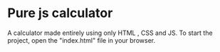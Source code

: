 # Pure js calculator
 A calculator made entirely using only HTML , CSS and JS. To start the project, open the "index.html" file in your browser. 
